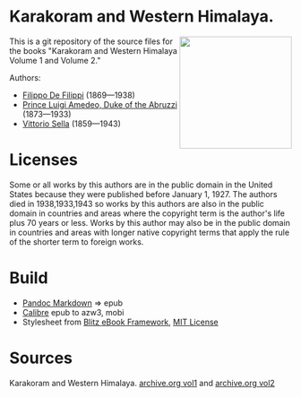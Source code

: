 # Karakoram and Western Himalaya.

<img align="right" width="200" src="https://user-images.githubusercontent.com/13177792/193361147-3df7ce66-9d9d-4ed0-8aa7-7856924217df.jpg">

This is a git repository of the source files for the books "Karakoram and Western Himalaya Volume 1 and Volume 2."

Authors:

* [Filippo De Filippi](https://en.wikipedia.org/wiki/Filippo_De_Filippi_(explorer)) (1869—1938)
* [Prince Luigi Amedeo, Duke of the Abruzzi](https://en.wikipedia.org/wiki/Prince_Luigi_Amedeo,_Duke_of_the_Abruzzi) (1873—1933)
* [Vittorio Sella](https://en.wikipedia.org/wiki/Vittorio_Sella) (1859—1943)

# Licenses
Some or all works by this authors are in the public domain in the United States
because they were published before January 1, 1927. The authors died in 1938,1933,1943 so
works by this authors are also in the public domain in countries and areas where
the copyright term is the author's life plus 70 years or less. Works by this
author may also be in the public domain in countries and areas with longer
native copyright terms that apply the rule of the shorter term to foreign works.

# Build
* [Pandoc Markdown](https://pandoc.org/MANUAL.html#pandocs-markdown) => epub
* [Calibre](https://calibre-ebook.com/) epub to azw3, mobi
* Stylesheet from [Blitz eBook Framework](https://friendsofepub.github.io/Blitz/), [MIT License](https://github.com/FriendsOfEpub/Blitz/blob/master/LICENSE)

# Sources
Karakoram and Western Himalaya. [archive.org vol1](https://archive.org/details/karakoramwestern00defiuoft/mode/2up) and [archive.org vol2](https://archive.org/details/karakoramwestern02defi/page/n3/mode/2up)

